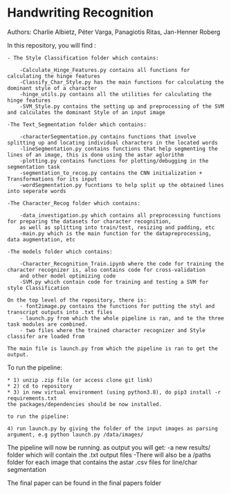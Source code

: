 # Handwriting Recognition
Authors: Charlie Albietz, Péter Varga, Panagiotis Ritas, Jan-Henner Roberg

In this repository, you will find :

    - The Style Classification folder which contains: 
    
        -Calculate_Hinge_Features.py contains all functions for calculating the hinge features
        -Classify_Char_Style.py has the main functions for calculating the dominant style of a character
        -hinge_utils.py contains all the utilities for calculating the hinge features
        -SVM_Style.py contains the setting up and preprocessing of the SVM and calculates the dominant Style of an input image

    -The Text_Segmentation folder which contains:
    
        -characterSegmentation.py contains functions that involve splitting up and locating individual characters in the located words
        -lineSegmentation.py contains functions that help segmenting the lines of an image, this is done using the astar aglorithm
        -plotting.py contains functions for plotting/debugging in the segmentation task
        -segmentation_to_recog.py contains the CNN initialization + Transformations for its input
        -wordSegmentation.py fucntions to help split up the obtained lines into seperate words
    
    -The Character_Recog folder which contains:
    
        -data_investigation.py which contains all preprocessing functions for preparing the datasets for character recognition,
        as well as splitting into train/test, resizing and padding, etc
        -main.py which is the main function for the datapreprocessing, data augmentation, etc

    -The models folder which contains:
    
        -Character_Recognition_Train.ipynb where the code for training the character recognizer is, also contains code for cross-validation
        and other model optimizing code
        -SVM.py which contain code for training and testing a SVM for style Classification

    On the top level of the repository, there is:
        - font2image.py contains the functions for putting the styl and transcript outputs into .txt files
        - launch.py from which the whole pipeline is ran, and te the three task modules are combined.
        - two files where the trained character recognizer and Style classifer are loaded from
    
    The main file is launch.py from which the pipeline is ran to get the output.
    

To run the pipeline:

    * 1) unzip .zip file (or access clone git link)
    * 2) cd to repository
    * 3) in new virtual environment (using python3.8), do pip3 install -r requirements.txt
    the packages/dependencies should be now installed.
    
    to run the pipeline:
    
    4) run launch.py by giving the folder of the input images as parsing argument, e.g python launch.py /data/images/
    
The pipeline will now be running. as output you will get:
    -a new results/ folder which will contain the .txt output files
    -There will also be a /paths folder for each image that contains the astar .csv files for line/char segmentation

The final paper can be found in the final papers folder
